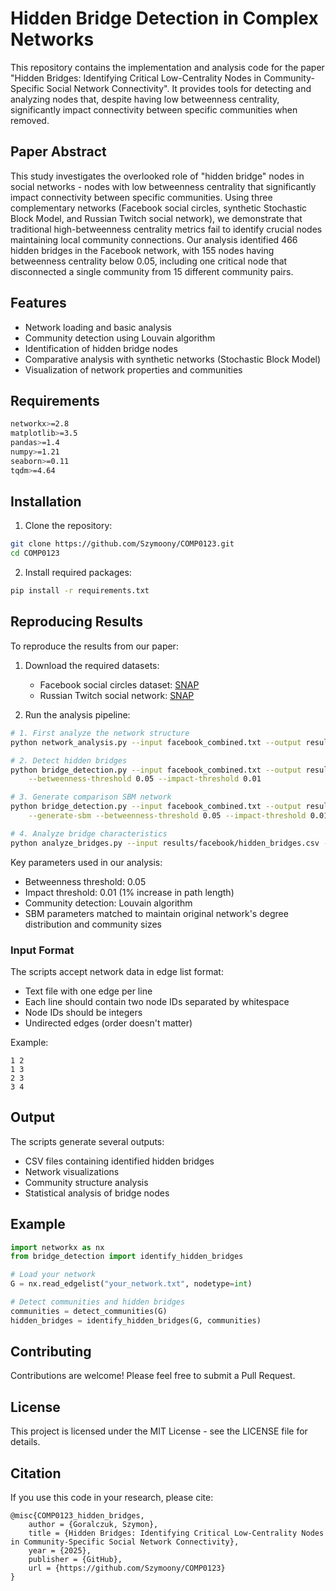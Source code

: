 # Hidden Bridge Detection in Complex Networks

This repository contains the implementation and analysis code for the paper "Hidden Bridges: Identifying Critical Low-Centrality Nodes in Community-Specific Social Network Connectivity". It provides tools for detecting and analyzing nodes that, despite having low betweenness centrality, significantly impact connectivity between specific communities when removed.

## Paper Abstract

This study investigates the overlooked role of "hidden bridge" nodes in social networks - nodes with low betweenness centrality that significantly impact connectivity between specific communities. Using three complementary networks (Facebook social circles, synthetic Stochastic Block Model, and Russian Twitch social network), we demonstrate that traditional high-betweenness centrality metrics fail to identify crucial nodes maintaining local community connections. Our analysis identified 466 hidden bridges in the Facebook network, with 155 nodes having betweenness centrality below 0.05, including one critical node that disconnected a single community from 15 different community pairs.

## Features

- Network loading and basic analysis
- Community detection using Louvain algorithm
- Identification of hidden bridge nodes
- Comparative analysis with synthetic networks (Stochastic Block Model)
- Visualization of network properties and communities

## Requirements

```bash
networkx>=2.8
matplotlib>=3.5
pandas>=1.4
numpy>=1.21
seaborn>=0.11
tqdm>=4.64
```

## Installation

1. Clone the repository:
```bash
git clone https://github.com/Szymoony/COMP0123.git
cd COMP0123
```

2. Install required packages:
```bash
pip install -r requirements.txt
```

## Reproducing Results

To reproduce the results from our paper:

1. Download the required datasets:
   - Facebook social circles dataset: [SNAP](http://snap.stanford.edu/data/egonets-Facebook.html)
   - Russian Twitch social network: [SNAP](https://snap.stanford.edu/data/twitch-social-networks.html)

2. Run the analysis pipeline:

```bash
# 1. First analyze the network structure
python network_analysis.py --input facebook_combined.txt --output results/facebook

# 2. Detect hidden bridges
python bridge_detection.py --input facebook_combined.txt --output results/facebook \
    --betweenness-threshold 0.05 --impact-threshold 0.01

# 3. Generate comparison SBM network
python bridge_detection.py --input facebook_combined.txt --output results/sbm \
    --generate-sbm --betweenness-threshold 0.05 --impact-threshold 0.01

# 4. Analyze bridge characteristics
python analyze_bridges.py --input results/facebook/hidden_bridges.csv --output results/facebook
```

Key parameters used in our analysis:
- Betweenness threshold: 0.05
- Impact threshold: 0.01 (1% increase in path length)
- Community detection: Louvain algorithm
- SBM parameters matched to maintain original network's degree distribution and community sizes

### Input Format

The scripts accept network data in edge list format:
- Text file with one edge per line
- Each line should contain two node IDs separated by whitespace
- Node IDs should be integers
- Undirected edges (order doesn't matter)

Example:
```
1 2
1 3
2 3
3 4
```

## Output

The scripts generate several outputs:
- CSV files containing identified hidden bridges
- Network visualizations
- Community structure analysis
- Statistical analysis of bridge nodes

## Example

```python
import networkx as nx
from bridge_detection import identify_hidden_bridges

# Load your network
G = nx.read_edgelist("your_network.txt", nodetype=int)

# Detect communities and hidden bridges
communities = detect_communities(G)
hidden_bridges = identify_hidden_bridges(G, communities)
```

## Contributing

Contributions are welcome! Please feel free to submit a Pull Request.

## License

This project is licensed under the MIT License - see the LICENSE file for details.

## Citation

If you use this code in your research, please cite:
```
@misc{COMP0123_hidden_bridges,
    author = {Goralczuk, Szymon},
    title = {Hidden Bridges: Identifying Critical Low-Centrality Nodes in Community-Specific Social Network Connectivity},
    year = {2025},
    publisher = {GitHub},
    url = {https://github.com/Szymoony/COMP0123}
}
```